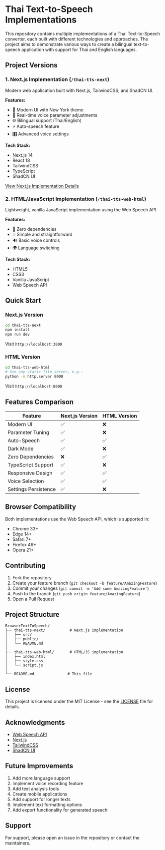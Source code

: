# Thai Text-to-Speech Implementations

This repository contains multiple implementations of a Thai Text-to-Speech converter, each built with different technologies and approaches. The project aims to demonstrate various ways to create a bilingual text-to-speech application with support for Thai and English languages.

## Project Versions

### 1. Next.js Implementation (`/thai-tts-next`)
Modern web application built with Next.js, TailwindCSS, and ShadCN UI.

**Features:**
- 🎨 Modern UI with New York theme
- 🔄 Real-time voice parameter adjustments
- 🌐 Bilingual support (Thai/English)
- ⚡ Auto-speech feature
- 🎛️ Advanced voice settings

**Tech Stack:**
- Next.js 14
- React 18
- TailwindCSS
- TypeScript
- ShadCN UI

[View Next.js Implementation Details](./thai-tts-next/README.md)

### 2. HTML/JavaScript Implementation (`/thai-tts-web-html`)
Lightweight, vanilla JavaScript implementation using the Web Speech API.

**Features:**
- 🚀 Zero dependencies
- 💡 Simple and straightforward
- 🔊 Basic voice controls
- 🌍 Language switching

**Tech Stack:**
- HTML5
- CSS3
- Vanilla JavaScript
- Web Speech API

## Quick Start

### Next.js Version
```bash
cd thai-tts-next
npm install
npm run dev
```
Visit `http://localhost:3000`

### HTML Version
```bash
cd thai-tts-web-html
# Use any static file server, e.g.:
python -m http.server 8000
```
Visit `http://localhost:8000`

## Features Comparison

| Feature                    | Next.js Version | HTML Version |
|---------------------------|-----------------|--------------|
| Modern UI                 | ✅              | ❌           |
| Parameter Tuning          | ✅              | ❌           |
| Auto-Speech               | ✅              | ✅           |
| Dark Mode                 | ✅              | ❌           |
| Zero Dependencies         | ❌              | ✅           |
| TypeScript Support        | ✅              | ❌           |
| Responsive Design         | ✅              | ✅           |
| Voice Selection           | ✅              | ✅           |
| Settings Persistence      | ✅              | ❌           |

## Browser Compatibility

Both implementations use the Web Speech API, which is supported in:
- Chrome 33+
- Edge 14+
- Safari 7+
- Firefox 49+
- Opera 21+

## Contributing

1. Fork the repository
2. Create your feature branch (`git checkout -b feature/AmazingFeature`)
3. Commit your changes (`git commit -m 'Add some AmazingFeature'`)
4. Push to the branch (`git push origin feature/AmazingFeature`)
5. Open a Pull Request

## Project Structure

```
BrowserTextToSpeech/
├── thai-tts-next/           # Next.js implementation
│   ├── src/
│   ├── public/
│   └── README.md
│
├── thai-tts-web-html/       # HTML/JS implementation
│   ├── index.html
│   ├── style.css
│   └── script.js
│
└── README.md               # This file
```

## License

This project is licensed under the MIT License - see the [LICENSE](LICENSE) file for details.

## Acknowledgments

- [Web Speech API](https://developer.mozilla.org/en-US/docs/Web/API/Web_Speech_API)
- [Next.js](https://nextjs.org/)
- [TailwindCSS](https://tailwindcss.com/)
- [ShadCN UI](https://ui.shadcn.com/)

## Future Improvements

1. Add more language support
2. Implement voice recording feature
3. Add text analysis tools
4. Create mobile applications
5. Add support for longer texts
6. Implement text formatting options
7. Add export functionality for generated speech

## Support

For support, please open an issue in the repository or contact the maintainers.
